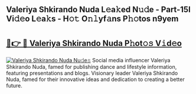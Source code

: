 ## Valeriya Shkirando Nuda L𝚎a𝚔ed N𝚞𝚍e - Part-15l Vi𝚍𝚎o L𝚎a𝚔s - H𝚘𝚝 O𝚗𝚕yf𝚊ns P𝚑𝚘tos n9yem

# <h2><a href="http://kfcwke.oniu.top/?m=Valeriya+Shkirando+Nuda">🔗👉 🔴 Valeriya Shkirando Nuda P𝚑ot𝚘𝚜 V𝚒d𝚎o</a></h2>

[![Valeriya Shkirando Nuda Nu𝚍e𝚜](https://i.imgur.com/0qMVB7G.gif)](http://kfcwke.oniu.top/?m=Valeriya+Shkirando+Nuda)
Social media influencer Valeriya Shkirando Nuda, famed for publishing dance and lifestyle information, featuring presentations and blogs. Visionary leader Valeriya Shkirando Nuda, famed for their innovative ideas and dedication to creating a better future.  
